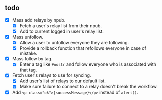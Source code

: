 ## todo

- [x] Mass add relays by npub.
  - [x] Fetch a user's relay list from their npub.
  - [x] Add to current logged in user's relay list.
- [x] Mass unfollow.
  - [x] Allow a user to unfollow everyone they are following.
  - [x] Provide a rollback function that refollows everyone in case of mistake.
- [x] Mass follow by tag.
  - [x] Enter a tag like `#nostr` and follow everyone who is associated with that tag.
- [x] Fetch user's relays to use for syncing.
  - [x] Add user's list of relays to our default list.
  - [x] Make sure failure to connect to a relay doesn't break the workflow. 
- [x] Add `<p class="ok">{successMessage}</p>` instead of `alert()`.
